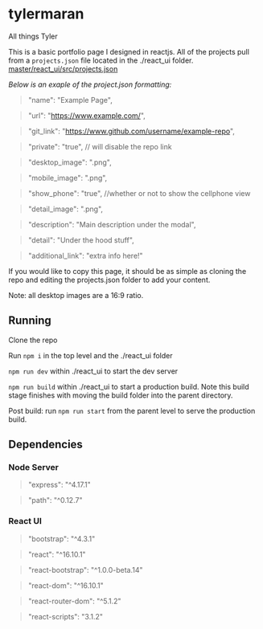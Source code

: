 # tylermaran
All things Tyler

This is a basic portfolio page I designed in reactjs. All of the projects pull from a `projects.json` file located in the ./react_ui folder. [master/react_ui/src/projects.json](https://github.com/tylermaran/tylermaran/blob/master/react_ui/src/projects.json)

*Below is an exaple of the project.json formatting:* 
>"name": "Example Page",

>"url": "https://www.example.com/",

>"git_link": "https://www.github.com/username/example-repo",

>"private": "true",  // will disable the repo link

>"desktop_image": ".png",

>"mobile_image": ".png",

>"show_phone": "true", //whether or not to show the cellphone view

>"detail_image": ".png",

>"description": "Main description under the modal",

>"detail": "Under the hood stuff",

>"additional_link": "extra info here!"

If you would like to copy this page, it should be as simple as cloning the repo and editing the projects.json folder to add your content.

Note: all desktop images are a 16:9 ratio. 

## Running
Clone the repo

Run `npm i` in the top level and the ./react_ui folder

`npm run dev` within ./react_ui to start the dev server

`npm run build` within ./react_ui to start a production build. Note this build stage finishes with moving the build folder into the parent directory.

Post build: run `npm run start` from the parent level to serve the production build.

## Dependencies

### Node Server
>"express": "^4.17.1"

>"path": "^0.12.7"

### React UI
>"bootstrap": "^4.3.1"

>"react": "^16.10.1"

>"react-bootstrap": "^1.0.0-beta.14"

>"react-dom": "^16.10.1"

>"react-router-dom": "^5.1.2"

>"react-scripts": "3.1.2"